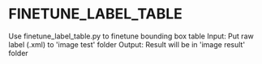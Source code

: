 ﻿# FINETUNE_LABEL_TABLE
Use finetune_label_table.py to finetune bounding box table
Input: Put raw label (.xml) to 'image test' folder
Output: Result will be in 'image result' folder
